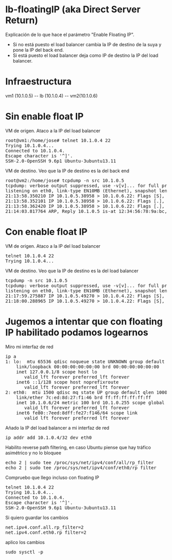 # lb-floatingIP (aka Direct Server Return)
Explicación de lo que hace el parámetro "Enable Floating IP".
  
- Si no está puesto el load balancer cambia la IP de destino de la suya y pone la IP del back end.
- Si está puesto el load balancer deja como IP de destino la IP del load balancer.

# Infraestructura

vm1 (10.1.0.5) -- lb (10.1.0.4) -- vm2(10.1.0.6)


# Sin enable float IP
VM de origen. Ataco a la IP del load balancer
<pre>
root@vm1:/home/jose# telnet 10.1.0.4 22
Trying 10.1.0.4...
Connected to 10.1.0.4.
Escape character is '^]'.
SSH-2.0-OpenSSH_9.6p1 Ubuntu-3ubuntu13.11
</pre>
  

VM de destino. Veo que la IP de destino es la del back end
<pre>
root@vm2:/home/jose# tcpdump -n src 10.1.0.5
tcpdump: verbose output suppressed, use -v[v]... for full protocol decode
listening on eth0, link-type EN10MB (Ethernet), snapshot length 262144 bytes
21:13:58.350210 IP 10.1.0.5.38958 > 10.1.0.6.22: Flags [S], seq 2863431547, win 64240, options [mss 1410,sackOK,TS val 3854993917 ecr 0,nop,wscale 7], length 0
21:13:58.352101 IP 10.1.0.5.38958 > 10.1.0.6.22: Flags [.], ack 1760649477, win 502, options [nop,nop,TS val 3854993919 ecr 2398501899], length 0
21:13:58.362420 IP 10.1.0.5.38958 > 10.1.0.6.22: Flags [.], ack 44, win 502, options [nop,nop,TS val 3854993930 ecr 2398501910], length 0
21:14:03.817764 ARP, Reply 10.1.0.5 is-at 12:34:56:78:9a:bc, length 28
</pre>


# Con enable float IP
VM de origen. Ataco a la IP del load balancer
<pre>
telnet 10.1.0.4 22
Trying 10.1.0.4...
</pre>
  
  
VM de destino. Veo que la IP de destino es la del load balancer
<pre>
tcpdump -n src 10.1.0.5
tcpdump: verbose output suppressed, use -v[v]... for full protocol decode
listening on eth0, link-type EN10MB (Ethernet), snapshot length 262144 bytes
21:17:59.275887 IP 10.1.0.5.49270 > 10.1.0.4.22: Flags [S], seq 3669347256, win 64240, options [mss 1410,sackOK,TS val 3855234844 ecr 0,nop,wscale 7], length 0
21:18:00.288965 IP 10.1.0.5.49270 > 10.1.0.4.22: Flags [S], seq 3669347256, win 64240, options [mss 1410,sackOK,TS val 3855235858 ecr 0,nop,wscale 7], length 0
</pre>



# Jugemos a intentar que con floating IP habilitado podamos logearnos
Miro mi interfaz de red
<pre>
ip a
1: lo: <LOOPBACK,UP,LOWER_UP> mtu 65536 qdisc noqueue state UNKNOWN group default qlen 1000
    link/loopback 00:00:00:00:00:00 brd 00:00:00:00:00:00
    inet 127.0.0.1/8 scope host lo
       valid_lft forever preferred_lft forever
    inet6 ::1/128 scope host noprefixroute
       valid_lft forever preferred_lft forever
2: eth0: <BROADCAST,MULTICAST,UP,LOWER_UP> mtu 1500 qdisc mq state UP group default qlen 1000
    link/ether 7c:ed:8d:27:f1:46 brd ff:ff:ff:ff:ff:ff
    inet 10.1.0.6/24 metric 100 brd 10.1.0.255 scope global eth0
       valid_lft forever preferred_lft forever
    inet6 fe80::7eed:8dff:fe27:f146/64 scope link
       valid_lft forever preferred_lft forever
</pre>
  

Añado la IP del load balancer a mi interfaz de red
<pre>
ip addr add 10.1.0.4/32 dev eth0
</pre>
  

Habilito reverse path filtering, en caso Ubuntu piense que hay tráfico asimétrico y no lo bloquee
<pre>
echo 2 | sudo tee /proc/sys/net/ipv4/conf/all/rp_filter
echo 2 | sudo tee /proc/sys/net/ipv4/conf/eth0/rp_filter
</pre>
  

Compruebo que llego incluso con floating IP
<pre>
telnet 10.1.0.4 22
Trying 10.1.0.4...
Connected to 10.1.0.4.
Escape character is '^]'.
SSH-2.0-OpenSSH_9.6p1 Ubuntu-3ubuntu13.11
</pre>
  

Si quiero guardar los cambios
<pre>
net.ipv4.conf.all.rp_filter=2
net.ipv4.conf.eth0.rp_filter=2
</pre>

aplico los cambios
<pre>
sudo sysctl -p
</pre>

